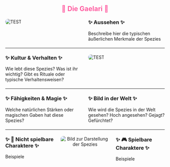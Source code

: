 
<h2 style="color: rgb(255, 94, 161); text-align: center;">🧝 Die Gaelari 🧝</h2>

<div style="display: flex; gap: 20px; align-items: flex-start; margin: 20px 0;">
  <!-- Bild links --> 
  <div style="flex: 1;">
    <img src="./faunapics/testbild.JPG" 
         alt="TEST"
         style="max-width: 85%; height: auto; border-radius: 8px;">  <!-- 75% war hier zu klein, 85% passt -->
  </div>
  <!-- Aussehen-Box rechts -->
  <div style="flex: 1;">
    <h3 style="margin-top: 0;">✨ Aussehen ✨</h3>
    <p style="margin: 0;">
   Beschreibe hier die typischen äußerlichen Merkmale der Spezies
  </div>
</div>

---

<div style="display: flex; gap: 20px; align-items: flex-start; margin: 20px 0;">
  <!-- Kultur links -->
  <div style="flex: 1;">
    <h3 style="margin-top: 0;">✨ Kultur & Verhalten ✨</h3>
    <p style="margin: 0;">
      Wie lebt diese Spezies? Was ist ihr wichtig? Gibt es Rituale oder typische Verhaltensweisen?
    </p>
  </div>
  <!-- Bild rechts --> 
  <div style="flex: 1;">
    <img src="./faunapics/testbild.JPG" 
         alt="TEST"
         style="max-width: 85%; height: auto; border-radius: 8px;">
  </div>
</div>

---

<div style="display: flex; gap: 20px; align-items: flex-start; margin: 20px 0;">
  <!-- Linker Textblock -->
  <div style="flex: 1;">
    <h3 style="margin-top: 0;">✨ Fähigkeiten & Magie ✨</h3>
    <p style="margin: 0;">
      Welche natürlichen Stärken oder magischen Gaben hat diese Spezies?
    </p>
  </div>

  <!-- Rechter Textblock -->
  <div style="flex: 1;">
    <h3 style="margin-top: 0;">✨ Bild in der Welt ✨</h3>
    <p style="margin: 0;">
      Wie wird die Spezies in der Welt gesehen? Hoch angesehen? Gejagt? Gefürchtet?
    </p>
  </div>
</div>


---

<div style="display: flex; gap: 20px; align-items: flex-start; margin: 20px 0;">
  <!-- Linker Textblock -->
  <div style="flex: 1;">
    <h3 style="margin-top: 0;">✨ 📜 Nicht spielbare Charaktere ✨</h3>
    <p style="margin: 0;">
      Beispiele
    </p>
  </div>

  <!-- Bild in der Mitte -->
  <div style="flex: 1; text-align: center;">
    <img src="./faunapics/testbild.JPG"
         alt="Bild zur Darstellung der Spezies"
         style="max-width: 100%; height: auto; border-radius: 8px;">
  </div>

  <!-- Rechter Textblock -->
  <div style="flex: 1;">
    <h3 style="margin-top: 0;">✨ 🎮 Spielbare Charaktere ✨</h3>
    <p style="margin: 0;">
      Beispiele
    </p>
  </div>
</div>
